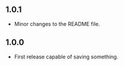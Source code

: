 ## 1.0.1

* Minor changes to the README file.

## 1.0.0

* First release capable of saving something.